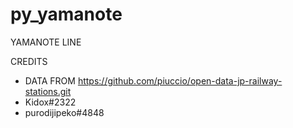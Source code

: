 # py_yamanote
YAMANOTE LINE

CREDITS
* DATA FROM https://github.com/piuccio/open-data-jp-railway-stations.git
* Kidox#2322
* purodijipeko#4848
